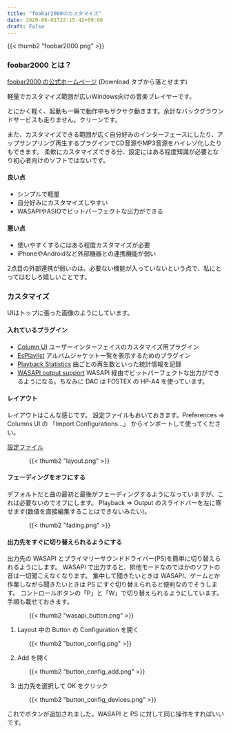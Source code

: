 ```yaml
---
title: "foobar2000のカスタマイズ"
date: 2020-06-01T22:15:42+09:00
draft: False
---
```


<div style="margin: auto">
{{< thumb2 "foobar2000.png" >}}
</div>

### foobar2000 とは？ 
[foobar2000 の公式ホームページ](https://www.foobar2000.org/)
(Download タブから落とせます)

軽量でカスタマイズ範囲が広いWindows向けの音楽プレイヤーです。

とにかく軽く、起動も一瞬で動作中もサクサク動きます。余計なバックグラウンドサービスも走りません。クリーンです。

また、カスタマイズできる範囲が広く自分好みのインターフェースにしたり、アップサンプリング再生するプラグインでCD音源やMP3音源をハイレゾ化したりもできます。
柔軟にカスタマイズできる分、設定にはある程度知識が必要となり初心者向けのソフトではないです。

#### 良い点
- シンプルで軽量
- 自分好みにカスタマイズしやすい
- WASAPIやASIOでビットパーフェクトな出力ができる

#### 悪い点
- 使いやすくするにはある程度カスタマイズが必要 
- iPhoneやAndroidなど外部機器との連携機能が弱い

2点目の外部連携が弱いのは、必要ない機能が入っていないという点で、私にとってはむしろ嬉しいことです。

### カスタマイズ

UIはトップに張った画像のようにしています。

#### 入れているプラグイン
- [Column UI](https://yuo.be/columns-ui)
ユーザーインターフェイスのカスタマイズ用プラグイン
- [EsPlaylist](http://foo2k.chottu.net/)
アルバムジャケット一覧を表示するためのプラグイン
- [Playback Statistics](http://www.foobar2000.org/components/view/foo_playcount)
曲ごとの再生数といった統計情報を記録
- [WASAPI output support](http://www.foobar2000.org/components/view/foo_out_wasapi)
WASAPI 経由でビットパーフェクトな出力ができるようになる。ちなみに DAC は FOSTEX の HP-A4 を使っています。

#### レイアウト
レイアウトはこんな感じです。
設定ファイルもおいておきます。Preferences => Columns UI の 「Import Configurations...」 からインポートして使ってください。

[設定ファイル](./shumatsu.fcl)
<div style="width: 80%; margin: auto;">
{{< thumb2 "layout.png" >}}
</div>

#### フェーディングをオフにする
デフォルトだと曲の最初と最後がフェーディングするようになっていますが、これは必要ないのでオフにします。
Playback => Output のスライドバーを左に寄せます(数値を直接編集することはできないみたい)。
<div style="width: 80%; margin: auto;">
{{< thumb2 "fading.png" >}}
</div>

#### 出力先をすぐに切り替えられるようにする
出力先の WASAPI とプライマリーサウンドドライバー(PS)を簡単に切り替えられるようにします。
WASAPI で出力すると、排他モードなのでほかのソフトの音は一切聞こえなくなります。
集中して聞きたいときは WASAPI、ゲームとか作業しながら聞きたいときは PS にすぐ切り替えられると便利なのでそうします。
コントロールボタンの「P」と「W」で切り替えられるようにしています。
手順も載せておきます。

<div style="width: 80%; margin: auto;">
{{< thumb2 "wasapi_button.png" >}}
</div>

1. Layout 中の Button の Configuration を開く
<div style="width: 80%; margin: auto;">
{{< thumb2 "button_config.png" >}}
</div>

2. Add を開く
<div style="width: 80%; margin: auto;">
{{< thumb2 "button_config_add.png" >}}
</div>

3. 出力先を選択して OK をクリック
<div style="width: 80%; margin: auto;">
{{< thumb2 "button_config_devices.png" >}}
</div>

これでボタンが追加されました。WASAPI と PS に対して同じ操作をすればいいです。